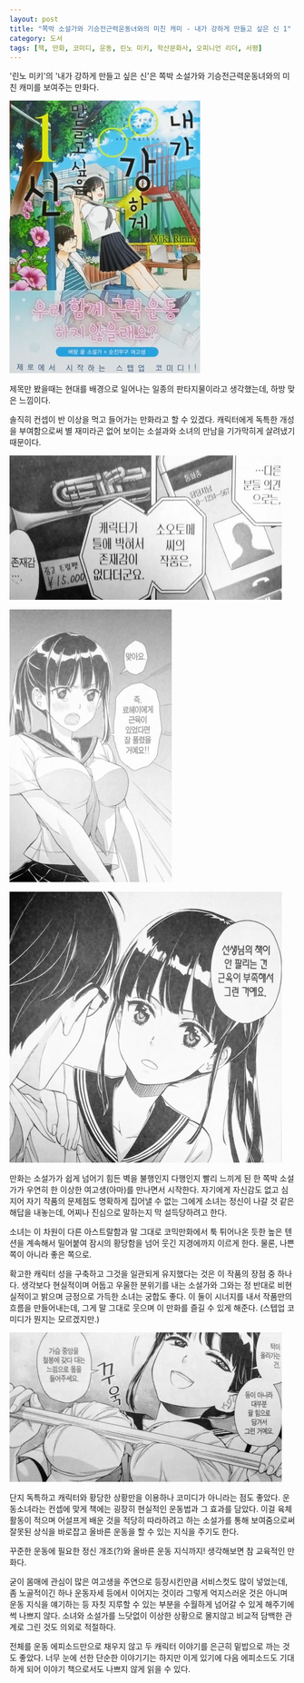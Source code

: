 ```yaml
---
layout: post
title: "쪽박 소설가와 기승전근력운동녀와의 미친 캐미 - 내가 강하게 만들고 싶은 신 1"
category: 도서
tags: [책, 만화, 코미디, 운동, 린노 미키, 학산문화사, 오피니언 리더, 서평]
---
```


'린노 미키'의
'내가 강하게 만들고 싶은 신'은
쪽박 소설가와 기승전근력운동녀와의 미친 캐미를 보여주는 만화다.

![커버](/images/the-god-i-want-to-strenthen-1-comic-book-h480.jpg)

제목만 봤을때는 현대를 배경으로 일어나는 일종의 판타지물이라고 생각했는데,
하방 맞은 느낌이다.

솔직히 컨셉이 반 이상을 먹고 들어가는 만화라고 할 수 있겠다.
캐릭터에게 독특한 개성을 부여함으로써
별 재미라곤 없어 보이는 소설과와 소녀의 만남을 기가막히게 살려냈기 때문이다.

![3](/images/the-god-i-want-to-strenthen-1-comic-book-p003.jpg)

![24](/images/the-god-i-want-to-strenthen-1-comic-book-p024.jpg)

![28](/images/the-god-i-want-to-strenthen-1-comic-book-p028.jpg)

만화는 소설가가 쉽게 넘어기 힘든 벽을 불행인지 다행인지 빨리 느끼게 된 한 쪽박 소설가가
우연히 한 이상한 여고생(아마)를 만나면서 시작한다.
자기에게 자신감도 없고 심지어 자기 작품의 문제점도 명확하게 집어낼 수 없는 그에게
소녀는 정신이 나갈 것 같은 해답을 내놓는데,
어찌나 진심으로 말하는지 막 설득당하려고 한다.

소녀는 이 차원이 다른 아스트랄함과 말 그대로 코믹만화에서 툭 튀어나온 듯한 높은 텐션을 계속해서 밀어붙여
잠시의 황당함을 넘어 웃긴 지경에까지 이르게 한다.
물론, 나쁜 쪽이 아니라 좋은 쪽으로.

확고한 캐릭터 성을 구축하고 그것을 일관되게 유지했다는 것은 이 작품의 장점 중 하나다.
생각보다 현실적이며 어둡고 우울한 분위기를 내는 소설가와
그와는 정 반대로 비현실적이고 밝으며 긍정으로 가득한 소녀는 궁합도 좋다.
이 둘이 시너지를 내서 작품만의 흐름을 만들어내는데,
그게 말 그대로 웃으며 이 만화를 즐길 수 있게 해준다.
(스텝업 코미디가 뭔지는 모르겠지만.)

![35](/images/the-god-i-want-to-strenthen-1-comic-book-p035.jpg)

단지 독특하고 캐릭터와 황당한 상황만을 이용하나 코미디가 아니라는 점도 좋았다.
운동소녀라는 컨셉에 맞게 책에는 굉장히 현실적인 운동법과 그 효과를 담았다.
이걸 육체활동이 적으며 어설프게 배운 것을 적당히 따라하려고 하는 소설가를 통해 보여줌으로써
잘못된 상식을 바로잡고 올바른 운동을 할 수 있는 지식을 주기도 한다.

꾸준한 운동에 필요한 정신 개조(?)와 올바른 운동 지식까지!
생각해보면 참 교육적인 만화다.

굳이 몸매에 관심이 많은 여고생을 주연으로 등장시킨만큼 서비스컷도 많이 넣었는데,
좀 노골적이긴 하나 운동자세 등에서 이어지는 것이라 그렇게 억지스러운 것은 아니며
운동 지식을 얘기하는 등 자칫 지루할 수 있는 부분을 수월하게 넘어갈 수 있게 해주기에 썩 나쁘지 않다.
소녀와 소설가를 느닷없이 이상한 상황으로 몰지않고 비교적 담백한 관계로 그린 것도 의외로 적절하다.

전체를 운동 에피소드만으로 채우지 않고 두 캐릭터 이야기를 은근히 밑밥으로 까는 것도 좋았다.
너무 눈에 선한 단순한 이야기기는 하지만 이게 있기에 다음 에피소드도 기대하게 되어
이야기 책으로서도 나쁘지 않게 읽을 수 있다.
